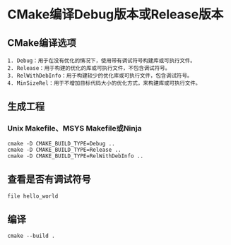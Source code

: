 # CMake编译Debug版本或Release版本

## CMake编译选项
	1. Debug：用于在没有优化的情况下，使用带有调试符号构建库或可执行文件。
	2. Release：用于构建的优化的库或可执行文件，不包含调试符号。
	3. RelWithDebInfo：用于构建较少的优化库或可执行文件，包含调试符号。
	4. MinSizeRel：用于不增加目标代码大小的优化方式，来构建库或可执行文件。



## 生成工程
### Unix Makefile、MSYS Makefile或Ninja
```
cmake -D CMAKE_BUILD_TYPE=Debug ..
cmake -D CMAKE_BUILD_TYPE=Release ..
cmake -D CMAKE_BUILD_TYPE=RelWithDebInfo ..
```

## 查看是否有调试符号
`file hello_world`

## 编译
```
cmake --build . 
```